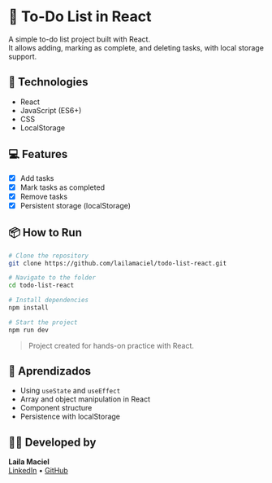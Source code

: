 # 📝 To-Do List in React

A simple to-do list project built with React.  
It allows adding, marking as complete, and deleting tasks, with local storage support.

## 🚀 Technologies

- React  
- JavaScript (ES6+)  
- CSS  
- LocalStorage

## 💻 Features

- [x] Add tasks  
- [x] Mark tasks as completed  
- [x] Remove tasks  
- [x] Persistent storage (localStorage)

## 📦 How to Run

```bash
# Clone the repository
git clone https://github.com/lailamaciel/todo-list-react.git

# Navigate to the folder
cd todo-list-react

# Install dependencies
npm install

# Start the project
npm run dev
```

> Project created for hands-on practice with React.

## 🧠 Aprendizados

- Using `useState` and `useEffect`
- Array and object manipulation in React
- Component structure
- Persistence with localStorage

## 🧑‍💻 Developed by

**Laila Maciel**  
[LinkedIn](https://www.linkedin.com/in/lailamaciel) • [GitHub](https://github.com/lailamaciel)
